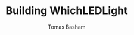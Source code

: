 ---
layout: post
title: Building WhichLEDLight
description: How we accelerated development of a startup using the latest technologies and how we overcame issues along the way.
tags:
  - technology
  - business
  - startup
author: Tomas Basham
comments: true
---